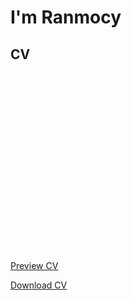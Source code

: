 # I'm Ranmocy

## CV

<object data="./CV.pdf" type="application/pdf" width="100%"></object>
<object data="/CV.pdf" type="application/pdf" width="100%"></object>

<object data="https://raw.githubusercontent.com/ranmocy/ranmocy/main/CV.pdf" type="application/pdf" width="100%">
  <embed src="https://docs.google.com/viewer?url=https://raw.githubusercontent.com/ranmocy/ranmocy/main/CV.pdf&embedded=true">
    <embed src="https://raw.githubusercontent.com/ranmocy/ranmocy/main/CV.pdf" type="application/pdf" width="100%">
      <a href="https://docs.google.com/viewer?url=https://raw.githubusercontent.com/ranmocy/ranmocy/main/CV.pdf">
        Preview CV
      </a>
    </embed>
  </embed>
</object>

[Download CV](https://raw.githubusercontent.com/ranmocy/ranmocy/main/CV.pdf)
